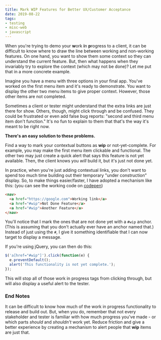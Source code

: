 ```yaml
---
title: Mark WIP Features for Better UX/Customer Acceptance
date: 2019-08-22
tags:
- testing
- misc-web
- javascript
---
```

When you're trying to demo your **w**ork **i**n **p**rogress to a client, it can be difficult to know where to draw the line between working and non-working features.  On one hand, you want to show them some context so they can understand the current feature. But, then what happens when they invariably try to explore the context (which may not be done)?  Let me put that in a more concrete example.

<!--more-->

Imagine you have a menu with three options in your final app. You've worked on the first menu item and it's ready to demonstrate.  You want to display the other two menu items to give proper context. However, those other items are not completed.

Sometimes a client or tester might understand that the extra links are just there for show.  Others, though, might click through and be confused.  They could be frustrated or even add false bug reports: "second and third menu item don't function."  It's no fun to explain to them that that's the way it's meant to be right now.

**There's an easy solution to these problems.**

Find a way to mark your contextual buttons as **wip** or not-yet-complete.  For example, you may make the first menu item clickable and functional. The other two may just create a quick alert that says this feature is not yet available.  Then, the client knows you _will_ build it, but it's just not done yet.

In practice, when you're just adding contextual links, you don't want to spend too much time building out their temporary "under construction" display.  So, to make things easier/faster, I have adopted a mechanism like this: (you can see the working code on [codepen](https://codepen.io/aaronsaray/pen/yLBVGeZ))

```html
<nav>
  <a href="https://google.com">Working link</a>
  <a href="#wip">Not Done Feature</a>
  <a href="#wip">Another Feature</a>
</nav>
```

You'll notice that I mark the ones that are not done yet with a `#wip` anchor. (This is assuming that you don't actually ever have an anchor named that.) Instead of just using the `#`, I give it something identifiable that I can now target to display a message.

If you're using jQuery, you can then do this:

```javascript
$('a[href="#wip"]').click(function(e) {
  e.preventDefault();
  alert('This functionality is not yet complete.');
});
```

This will stop all of those work in progress tags from clicking through, but will also display a useful alert to the tester.

### End Notes

It can be difficult to know how much of the work in progress functionality to release and build out. But, when you do, remember that not every stakeholder and tester is familiar with how much progress you've made - or which parts _should_ and _shouldn't_ work yet.  Reduce friction and give a better experience by creating a mechanism to alert people that **wip** items are just that.